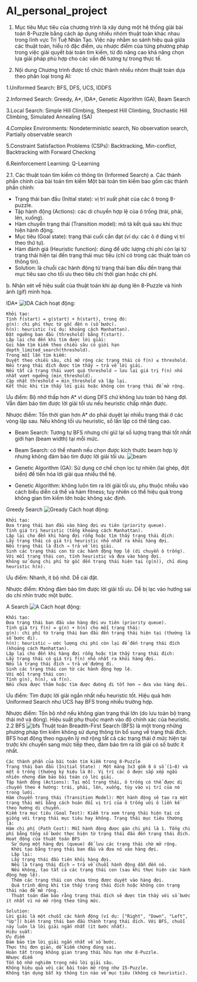 # AI_personal_project
1. Mục tiêu
Mục tiêu của chương trình là xây dựng một hệ thống giải bài toán 8-Puzzle bằng cách áp dụng nhiều nhóm thuật toán khác nhau trong lĩnh vực Trí Tuệ Nhân Tạo. Việc này nhằm so sánh hiệu quả giữa các thuật toán, hiểu rõ đặc điểm, ưu nhược điểm của từng phương pháp trong việc giải quyết bài toán tìm kiếm, từ đó nâng cao khả năng chọn lựa giải pháp phù hợp cho các vấn đề tương tự trong thực tế.

2. Nội dung
Chương trình được tổ chức thành nhiều nhóm thuật toán dựa theo phân loại trong AI:

  1.Uniformed Search: BFS, DFS, UCS, IDDFS

  2.Informed Search: Greedy, A*, IDA*, Genetic Algorithm (GA), Beam Search

  3.Local Search: Simple Hill Climbing, Steepest Hill Climbing, Stochastic Hill Climbing, Simulated Annealing (SA)

  4.Complex Environments: Nondeterministic search, No observation search, Partially observable search

  5.Constraint Satisfaction Problems (CSPs): Backtracking, Min-conflict, Backtracking with Forward Checking

  6.Reinforcement Learning: Q-Learning

2.1. Các thuật toán tìm kiếm có thông tin (Informed Search)
  a. Các thành phần chính của bài toán tìm kiếm
Một bài toán tìm kiếm bao gồm các thành phần chính:

  + Trạng thái ban đầu (Initial state): vị trí xuất phát của các ô trong 8-puzzle.
  + Tập hành động (Actions): các di chuyển hợp lệ của ô trống (trái, phải, lên, xuống).
  + Hàm chuyển trạng thái (Transition model): mô tả kết quả sau khi thực hiện hành động.
  + Mục tiêu (Goal state): trạng thái cuối cần đạt (ví dụ: các ô ở đúng vị trí theo thứ tự).
  + Hàm đánh giá (Heuristic function): dùng để ước lượng chi phí còn lại từ trạng thái hiện tại đến trạng thái mục tiêu (chỉ có trong các thuật toán có thông tin).
  + Solution: là chuỗi các hành động từ trạng thái ban đầu đến trạng thái mục tiêu sao cho tối ưu theo tiêu chí thời gian hoặc chi phí.

b. Nhận xét về hiệu suất của thuật toán khi áp dụng lên 8-Puzzle và hình ảnh (gif) minh họa.

IDA*
![IDA](https://github.com/user-attachments/assets/f540281c-17c7-4aa0-bf0d-f1182f02ff3c)
Cách hoạt động:

    Khởi tạo:
    Tính f(start) = g(start) + h(start), trong đó:
    g(n): chi phí thực từ gốc đến n (số bước).
    h(n): heuristic (ví dụ: khoảng cách Manhattan).
    Đặt ngưỡng ban đầu (threshold) bằng f(start).
    Lặp lại cho đến khi tìm được lời giải:
    Gọi hàm tìm kiếm theo chiều sâu có giới hạn depth_limited_search(threshold).
    Trong mỗi lần tìm kiếm:
    Duyệt theo chiều sâu, chỉ mở rộng các trạng thái có f(n) ≤ threshold.
    Nếu trạng thái đích được tìm thấy → trả về lời giải.
    Nếu tất cả trạng thái vượt quá threshold → lưu lại giá trị f(n) nhỏ nhất vượt ngưỡng (min_threshold).
    Cập nhật threshold = min_threshold và lặp lại.
    Kết thúc khi tìm thấy lời giải hoặc không còn trạng thái để mở rộng.

Ưu điểm:
Bộ nhớ thấp hơn A* vì dùng DFS chứ không lưu toàn bộ hàng đợi.
Vẫn đảm bảo tìm được lời giải tối ưu nếu heuristic chấp nhận được.

Nhược điểm:
Tốn thời gian hơn A* do phải duyệt lại nhiều trạng thái ở các vòng lặp sau.
Nếu không tối ưu heuristic, số lần lặp có thể tăng cao.

  - Beam Search: Tương tự BFS nhưng chỉ giữ lại số lượng trạng thái tốt nhất giới hạn (beam width) tại mỗi mức.
  + Beam Search: có thể nhanh nếu chọn được kích thước beam hợp lý nhưng không đảm bảo tìm được lời giải tối ưu.
    ![beam](https://github.com/user-attachments/assets/9e31a041-df47-4501-890e-de4192f9d398)
  - Genetic Algorithm (GA): Sử dụng cơ chế chọn lọc tự nhiên (lai ghép, đột biến) để tiến hóa lời giải qua nhiều thế hệ.
  + Genetic Algorithm: không luôn tìm ra lời giải tối ưu, phụ thuộc nhiều vào cách biểu diễn cá thể và hàm fitness; tuy nhiên có thể hiệu quả trong không gian tìm kiếm lớn hoặc không xác định.

Greedy Search
    ![Gready](https://github.com/user-attachments/assets/2edf4f5c-219b-47b3-af8f-671335c90f0a)
Cách hoạt động:

    Khởi tạo:
    Đưa trạng thái ban đầu vào hàng đợi ưu tiên (priority queue).
    Tính giá trị heuristic (tổng khoảng cách Manhattan).
    Lặp lại cho đến khi hàng đợi rỗng hoặc tìm thấy trạng thái đích:
    Lấy trạng thái có giá trị heuristic nhỏ nhất ra khỏi hàng đợi.
    Nếu trạng thái là đích → trả về lời giải.
    Sinh các trạng thái con từ các hành động hợp lệ (di chuyển ô trống).
    Với mỗi trạng thái con, tính heuristic và đưa vào hàng đợi.
    Không sử dụng chi phí từ gốc đến trạng thái hiện tại (g(n)), chỉ dùng heuristic h(n).

Ưu điểm:
Nhanh, ít bộ nhớ.
Dễ cài đặt.

Nhược điểm:
Không đảm bảo tìm được lời giải tối ưu.
Dễ bị lạc vào hướng sai do chỉ nhìn trước một bước.

A Search 
    ![A](https://github.com/user-attachments/assets/4fe45389-afc1-481b-b7b6-d45018ff7274)
Cách hoạt động:

    Khởi tạo:
    Đưa trạng thái ban đầu vào hàng đợi ưu tiên (priority queue).
    Tính giá trị f(n) = g(n) + h(n) cho mỗi trạng thái:
    g(n): chi phí từ trạng thái ban đầu đến trạng thái hiện tại (thường là số bước đi).
    h(n): heuristic – ước lượng chi phí còn lại để đến trạng thái đích (khoảng cách Manhattan).
    Lặp lại cho đến khi hàng đợi rỗng hoặc tìm thấy trạng thái đích:
    Lấy trạng thái có giá trị f(n) nhỏ nhất ra khỏi hàng đợi.
    Nếu là trạng thái đích → trả về đường đi.
    Sinh các trạng thái con từ các hành động hợp lệ.
    Với mỗi trạng thái con:
    Tính g(n), h(n), và f(n).
    Nếu chưa được thăm hoặc tìm được đường đi tốt hơn → đưa vào hàng đợi.

Ưu điểm:
Tìm được lời giải ngắn nhất nếu heuristic tốt.
Hiệu quả hơn Uniformed Search như UCS hay BFS trong nhiều trường hợp.

Nhược điểm:
Tốn bộ nhớ nếu không gian trạng thái lớn (do lưu toàn bộ trạng thái mở và đóng).
Hiệu suất phụ thuộc mạnh vào độ chính xác của heuristic.
2.2 
BFS
![bfs](https://github.com/user-attachments/assets/ea3a408d-5e41-41c3-9bff-a147eb8d53ea)
  Thuật toán Breadth-First Search (BFS) là một trong những phương pháp tìm kiếm không sử dụng thông tin bổ sung về trạng thái đích. BFS hoạt động theo nguyên lý mở rộng tất cả các trạng thái ở mức hiện tại trước khi chuyển sang mức tiếp theo, đảm bảo tìm ra lời giải có số bước ít nhất. 
  
    Các thành phần của bài toán tìm kiếm trong 8-Puzzle
    Trạng thái ban đầu (Initial State) : Một mảng 3x3 gồm 8 ô số (1–8) và một ô trống (thường ký hiệu là 0). Vị trí các ô được sắp xếp ngẫu nhiên nhưng đảm bảo bài toán có lời giải.
    Tập hành động (Actions): Tại mỗi trạng thái, ô trống có thể được di chuyển theo 4 hướng: trái, phải, lên, xuống, tùy vào vị trí của nó trong lưới.
    Hàm chuyển trạng thái (Transition Model): Một hành động sẽ tạo ra một trạng thái mới bằng cách hoán đổi vị trí của ô trống với ô liền kề theo hướng di chuyển.
    Kiểm tra mục tiêu (Goal Test): Kiểm tra xem trạng thái hiện tại có giống với trạng thái mục tiêu hay không. Trạng thái mục tiêu thường là:
    Hàm chi phí (Path Cost): Mỗi hành động được gán chi phí là 1. Tổng chi phí bằng tổng số bước thực hiện từ trạng thái đầu đến trạng thái đích.
    Hoạt động của thuật toán BFS
      Sử dụng một hàng đợi (queue) để lưu các trạng thái chờ mở rộng.
      Khởi tạo bằng trạng thái ban đầu và đưa nó vào hàng đợi.
      Lặp lại:
      Lấy trạng thái đầu tiên khỏi hàng đợi.
      Nếu là trạng thái đích → trả về chuỗi hành động dẫn đến nó.
      Nếu không, tạo tất cả các trạng thái con (sau khi thực hiện các hành động hợp lệ).
      Thêm các trạng thái con chưa từng được duyệt vào hàng đợi.
      Quá trình dừng khi tìm thấy trạng thái đích hoặc không còn trạng thái nào để mở rộng.
      Thuật toán đảm bảo rằng trạng thái đích sẽ được tìm thấy với số bước ít nhất vì nó mở rộng theo từng mức.

    Solution:
    Lời giải là một chuỗi các hành động (ví dụ: ["Right", "Down", "Left", "Up"]) biến trạng thái ban đầu thành trạng thái đích. Với BFS, chuỗi này luôn là lời giải ngắn nhất (ít bước nhất).
    Hiệu suất:
    Ưu điểm
    Đảm bảo tìm lời giải ngắn nhất về số bước.
    Thực thi đơn giản, dễ kiểm chứng đúng sai.
    Hoàn tất trong không gian trạng thái hữu hạn như 8-Puzzle.
    Nhược điểm
    Tốn bộ nhớ nghiêm trọng nếu lời giải sâu.
    Không hiệu quả với các bài toán mở rộng như 15-Puzzle.
    Không tận dụng bất kỳ thông tin nào về mục tiêu (không có heuristic).
